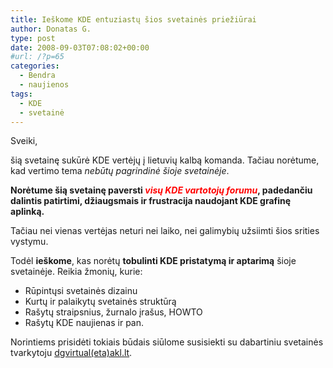 ```yaml
---
title: Ieškome KDE entuziastų šios svetainės priežiūrai
author: Donatas G.
type: post
date: 2008-09-03T07:08:02+00:00
#url: /?p=65
categories:
  - Bendra
  - naujienos
tags:
  - KDE
  - svetainė
---
```

Sveiki,

šią svetainę sukūrė KDE vertėjų į lietuvių kalbą komanda. Tačiau norėtume, kad vertimo tema <em>nebūtų pagrindinė šioje svetainėje</em>.

<strong>Norėtume šią svetainę paversti <span style="color: #ff0000;"><em>visų KDE vartotojų forumu</em></span>, padedančiu dalintis patirtimi, džiaugsmais ir frustracija naudojant KDE grafinę aplinką.</strong>

Tačiau nei vienas vertėjas neturi nei laiko, nei galimybių užsiimti šios srities vystymu.

Todėl <strong>ieškome</strong>, kas norėtų <strong>tobulinti KDE pristatymą ir aptarimą</strong> šioje svetainėje. Reikia žmonių, kurie:
  * Rūpintųsi svetainės dizainu
  * Kurtų ir palaikytų svetainės struktūrą
  * Rašytų straipsnius, žurnalo įrašus, HOWTO
  * Rašytų KDE naujienas ir pan.

Norintiems prisidėti tokiais būdais siūlome susisiekti su dabartiniu svetainės tvarkytoju <a href="mailto:dgvirtual(eta)akl.lt">dgvirtual(eta)akl.lt</a>.
